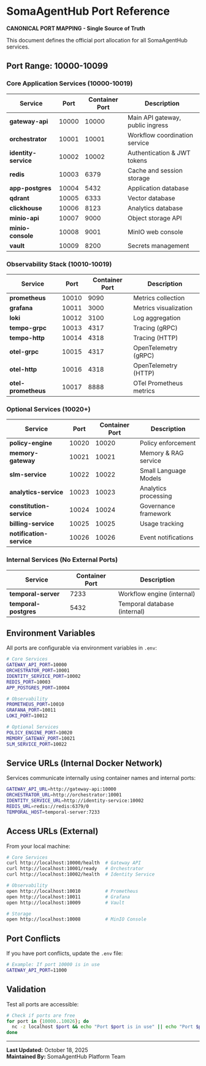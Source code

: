 # SomaAgentHub Port Reference

**CANONICAL PORT MAPPING - Single Source of Truth**

This document defines the official port allocation for all SomaAgentHub services.

## Port Range: 10000-10099

### Core Application Services (10000-10019)
| Service | Port | Container Port | Description |
|---------|------|----------------|-------------|
| **gateway-api** | 10000 | 10000 | Main API gateway, public ingress |
| **orchestrator** | 10001 | 10001 | Workflow coordination service |
| **identity-service** | 10002 | 10002 | Authentication & JWT tokens |
| **redis** | 10003 | 6379 | Cache and session storage |
| **app-postgres** | 10004 | 5432 | Application database |
| **qdrant** | 10005 | 6333 | Vector database |
| **clickhouse** | 10006 | 8123 | Analytics database |
| **minio-api** | 10007 | 9000 | Object storage API |
| **minio-console** | 10008 | 9001 | MinIO web console |
| **vault** | 10009 | 8200 | Secrets management |

### Observability Stack (10010-10019)
| Service | Port | Container Port | Description |
|---------|------|----------------|-------------|
| **prometheus** | 10010 | 9090 | Metrics collection |
| **grafana** | 10011 | 3000 | Metrics visualization |
| **loki** | 10012 | 3100 | Log aggregation |
| **tempo-grpc** | 10013 | 4317 | Tracing (gRPC) |
| **tempo-http** | 10014 | 4318 | Tracing (HTTP) |
| **otel-grpc** | 10015 | 4317 | OpenTelemetry (gRPC) |
| **otel-http** | 10016 | 4318 | OpenTelemetry (HTTP) |
| **otel-prometheus** | 10017 | 8888 | OTel Prometheus metrics |

### Optional Services (10020+)
| Service | Port | Container Port | Description |
|---------|------|----------------|-------------|
| **policy-engine** | 10020 | 10020 | Policy enforcement |
| **memory-gateway** | 10021 | 10021 | Memory & RAG service |
| **slm-service** | 10022 | 10022 | Small Language Models |
| **analytics-service** | 10023 | 10023 | Analytics processing |
| **constitution-service** | 10024 | 10024 | Governance framework |
| **billing-service** | 10025 | 10025 | Usage tracking |
| **notification-service** | 10026 | 10026 | Event notifications |

### Internal Services (No External Ports)
| Service | Container Port | Description |
|---------|----------------|-------------|
| **temporal-server** | 7233 | Workflow engine (internal) |
| **temporal-postgres** | 5432 | Temporal database (internal) |

## Environment Variables

All ports are configurable via environment variables in `.env`:

```bash
# Core Services
GATEWAY_API_PORT=10000
ORCHESTRATOR_PORT=10001
IDENTITY_SERVICE_PORT=10002
REDIS_PORT=10003
APP_POSTGRES_PORT=10004

# Observability
PROMETHEUS_PORT=10010
GRAFANA_PORT=10011
LOKI_PORT=10012

# Optional Services
POLICY_ENGINE_PORT=10020
MEMORY_GATEWAY_PORT=10021
SLM_SERVICE_PORT=10022
```

## Service URLs (Internal Docker Network)

Services communicate internally using container names and internal ports:

```bash
GATEWAY_API_URL=http://gateway-api:10000
ORCHESTRATOR_URL=http://orchestrator:10001
IDENTITY_SERVICE_URL=http://identity-service:10002
REDIS_URL=redis://redis:6379/0
TEMPORAL_HOST=temporal-server:7233
```

## Access URLs (External)

From your local machine:

```bash
# Core Services
curl http://localhost:10000/health  # Gateway API
curl http://localhost:10001/ready   # Orchestrator
curl http://localhost:10002/health  # Identity Service

# Observability
open http://localhost:10010         # Prometheus
open http://localhost:10011         # Grafana
open http://localhost:10009         # Vault

# Storage
open http://localhost:10008         # MinIO Console
```

## Port Conflicts

If you have port conflicts, update the `.env` file:

```bash
# Example: If port 10000 is in use
GATEWAY_API_PORT=11000
```

## Validation

Test all ports are accessible:

```bash
# Check if ports are free
for port in {10000..10026}; do
  nc -z localhost $port && echo "Port $port is in use" || echo "Port $port is free"
done
```

---

**Last Updated:** October 18, 2025  
**Maintained By:** SomaAgentHub Platform Team